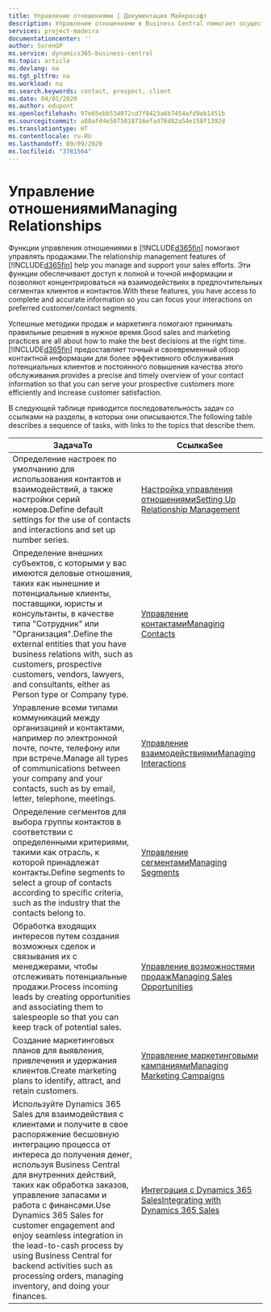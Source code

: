 ```yaml
---
title: Управление отношениями | Документация Майкрософт
description: Управление отношениями в Business Central помогает осуществлять продажи и предоставляет доступ к информации о контактах и потенциальных клиентах для эффективного обслуживания клиентов.
services: project-madeira
documentationcenter: ''
author: SorenGP
ms.service: dynamics365-business-central
ms.topic: article
ms.devlang: na
ms.tgt_pltfrm: na
ms.workload: na
ms.search.keywords: contact, prospect, client
ms.date: 04/01/2020
ms.author: edupont
ms.openlocfilehash: 97e65ebb534072cd7f8423a6b7454afd9eb1451b
ms.sourcegitcommit: a80afd4e5075018716efad76d82a54e158f1392d
ms.translationtype: HT
ms.contentlocale: ru-RU
ms.lasthandoff: 09/09/2020
ms.locfileid: "3781564"
---
```

# <a name="managing-relationships"></a><span data-ttu-id="c0f77-103">Управление отношениями</span><span class="sxs-lookup"><span data-stu-id="c0f77-103">Managing Relationships</span></span>
<span data-ttu-id="c0f77-104">Функции управления отношениями в [!INCLUDE[d365fin](includes/d365fin_md.md)] помогают управлять продажами.</span><span class="sxs-lookup"><span data-stu-id="c0f77-104">The relationship management features of [!INCLUDE[d365fin](includes/d365fin_md.md)] help you manage and support your sales efforts.</span></span> <span data-ttu-id="c0f77-105">Эти функции обеспечивают доступ к полной и точной информации и позволяют концентрироваться на взаимодействиях в предпочтительных сегментах клиентов и контактов.</span><span class="sxs-lookup"><span data-stu-id="c0f77-105">With these features, you have access to complete and accurate information so you can focus your interactions on preferred customer/contact segments.</span></span>

<span data-ttu-id="c0f77-106">Успешные методики продаж и маркетинга помогают принимать правильные решения в нужное время.</span><span class="sxs-lookup"><span data-stu-id="c0f77-106">Good sales and marketing practices are all about how to make the best decisions at the right time.</span></span> [!INCLUDE[d365fin](includes/d365fin_md.md)] <span data-ttu-id="c0f77-107">предоставляет точный и своевременный обзор контактной информации для более эффективного обслуживания потенциальных клиентов и постоянного повышения качества этого обслуживания.</span><span class="sxs-lookup"><span data-stu-id="c0f77-107">provides a precise and timely overview of your contact information so that you can serve your prospective customers more efficiently and increase customer satisfaction.</span></span>

<span data-ttu-id="c0f77-108">В следующей таблице приводится последовательность задач со ссылками на разделы, в которых они описываются.</span><span class="sxs-lookup"><span data-stu-id="c0f77-108">The following table describes a sequence of tasks, with links to the topics that describe them.</span></span>  

| <span data-ttu-id="c0f77-109">Задача</span><span class="sxs-lookup"><span data-stu-id="c0f77-109">To</span></span> | <span data-ttu-id="c0f77-110">Ссылка</span><span class="sxs-lookup"><span data-stu-id="c0f77-110">See</span></span> |
| --- | --- |
|<span data-ttu-id="c0f77-111">Определение настроек по умолчанию для использования контактов и взаимодействий, а также настройки серий номеров.</span><span class="sxs-lookup"><span data-stu-id="c0f77-111">Define default settings for the use of contacts and interactions and set up number series.</span></span>|[<span data-ttu-id="c0f77-112">Настройка управления отношениями</span><span class="sxs-lookup"><span data-stu-id="c0f77-112">Setting Up Relationship Management</span></span>](marketing-setup-marketing.md)|
|<span data-ttu-id="c0f77-113">Определение внешних субъектов, с которыми у вас имеются деловые отношения, таких как нынешние и потенциальные клиенты, поставщики, юристы и консультанты, в качестве типа "Сотрудник" или "Организация".</span><span class="sxs-lookup"><span data-stu-id="c0f77-113">Define the external entities that you have business relations with, such as customers, prospective customers, vendors, lawyers, and consultants, either as Person type or Company type.</span></span>|[<span data-ttu-id="c0f77-114">Управление контактами</span><span class="sxs-lookup"><span data-stu-id="c0f77-114">Managing Contacts</span></span>](marketing-contacts.md)|
|<span data-ttu-id="c0f77-115">Управление всеми типами коммуникаций между организацией и контактами, например по электронной почте, почте, телефону или при встрече.</span><span class="sxs-lookup"><span data-stu-id="c0f77-115">Manage all types of communications between your company and your contacts, such as by email, letter, telephone, meetings.</span></span>|[<span data-ttu-id="c0f77-116">Управление взаимодействиями</span><span class="sxs-lookup"><span data-stu-id="c0f77-116">Managing Interactions</span></span>](marketing-interactions.md)|
|<span data-ttu-id="c0f77-117">Определение сегментов для выбора группы контактов в соответствии с определенными критериями, такими как отрасль, к которой принадлежат контакты.</span><span class="sxs-lookup"><span data-stu-id="c0f77-117">Define segments to select a group of contacts according to specific criteria, such as the industry that the contacts belong to.</span></span>|[<span data-ttu-id="c0f77-118">Управление сегментами</span><span class="sxs-lookup"><span data-stu-id="c0f77-118">Managing Segments</span></span>](marketing-segments.md)|
|<span data-ttu-id="c0f77-119">Обработка входящих интересов путем создания возможных сделок и связывания их с менеджерами, чтобы отслеживать потенциальные продажи.</span><span class="sxs-lookup"><span data-stu-id="c0f77-119">Process incoming leads by creating opportunities and associating them to salespeople so that you can keep track of potential sales.</span></span>|[<span data-ttu-id="c0f77-120">Управление возможностями продаж</span><span class="sxs-lookup"><span data-stu-id="c0f77-120">Managing Sales Opportunities</span></span>](marketing-manage-sales-opportunities.md)|
|<span data-ttu-id="c0f77-121">Создание маркетинговых планов для выявления, привлечения и удержания клиентов.</span><span class="sxs-lookup"><span data-stu-id="c0f77-121">Create marketing plans to identify, attract, and retain customers.</span></span>|[<span data-ttu-id="c0f77-122">Управление маркетинговыми кампаниями</span><span class="sxs-lookup"><span data-stu-id="c0f77-122">Managing Marketing Campaigns</span></span>](marketing-campaigns.md)|
|<span data-ttu-id="c0f77-123">Используйте Dynamics 365 Sales для взаимодействия с клиентами и получите в свое распоряжение бесшовную интеграцию процесса от интереса до получения денег, используя Business Central для внутренних действий, таких как обработка заказов, управление запасами и работа с финансами.</span><span class="sxs-lookup"><span data-stu-id="c0f77-123">Use Dynamics 365 Sales for customer engagement and enjoy seamless integration in the lead-to-cash process by using Business Central for backend activities such as processing orders, managing inventory, and doing your finances.</span></span>|[<span data-ttu-id="c0f77-124">Интеграция с Dynamics 365 Sales</span><span class="sxs-lookup"><span data-stu-id="c0f77-124">Integrating with Dynamics 365 Sales</span></span>](marketing-integrate-dynamicscrm.md)|

